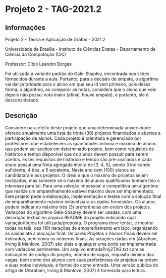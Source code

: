 # Projeto 2 - TAG-2021.2

## Informações

Projeto 2 - Teoria e Aplicação de Grafos - 2021.2

Universidade de Brasília - Instituto de Ciências Exatas - Departamento de Ciência da Computação (CiC)

Professor: Díbio Leandro Borges

Foi utilizada a variante padrão do Gale-Shapley, encontrada nos slides fornecidos durante a aula. Portanto, para a decisão de empate, o algorítmo vai dar prioridade para o aluno em que seu id vem primeiro, pois dessa forma, o algorítmo, ao comparar as notas, considera que o aluno que veio depois não possui nota maior (afinal, houve empate), e portanto, ele é desconsiderado.

## Descrição

Considere para efeito deste projeto que uma determinada universidade oferece anualmente uma lista de trinta (30) projetos financiados e abertos a participação de alunos. Cada projeto é orientado e gerenciado por professores que estabelecem as quantidades mínima e máxima de alunos que podem ser aceitos em determinado projeto, bem como requisitos de histórico e tempo disponível que os alunos devem possuir para serem aceitos. Esses requisitos de histórico e tempo são pré-avaliados e cada aluno possui uma Nota agregada inteira de [3, 4, 5], sendo 3 indicando suficiente, 4 boa, e 5 excelente. Neste ano cem (100) alunos se candidataram aos projetos. O ideal é que o máximo de projetos sejam realizados, mas somente se o máximo de alunos qualificados tenham tido o interesse para tal. Para uma seleção impessoal e competitiva um algoritmo que realize um emparelhamento estável máximo deve ser implementado. Este projeto pede a elaboração, implementação e testes com a solução final de emparelhamento máximo estável para os dados fornecidos. Os alunos podem indicar no máximo três (3) preferências em ordem dos projetos. Variações do algoritmo Gale-Shapley devem ser usadas, com uma descrição textual no arquivo README do projeto indicando qual variação/lógica foi utilizada/proposta. O programa deve tentar, e mostrar todas na tela, dez (10) iterações de emparelhamento em laço, organizando as saídas até a alocação final. Os pares Projetos x Alunos finais devem ser indicados, bem como os números finais. As soluções dadas em (Abraham, Irving & Manlove, 2007) são úteis e qualquer uma pode ser implementada com variações pertinentes. Um arquivo entradaProj2TAG.txt com as indicações de código do projeto, número de vagas, requisito mínimo das vagas, bem como dos alunos com suas preferências de projetos na ordem e suas notas indviduais, é fornecido como entrada. Uma versão pública do artigo de (Abraham, Irving & Manlove, 2007) é fornecida para leitura.